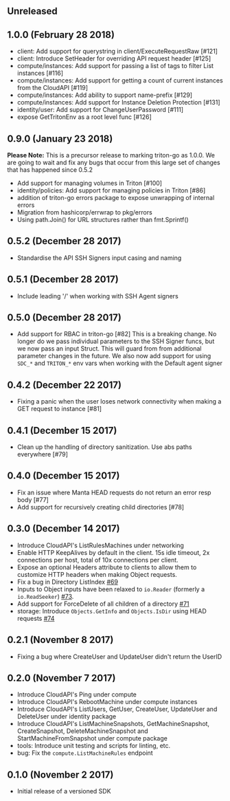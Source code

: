 ## Unreleased

## 1.0.0 (February 28 2018)

- client: Add support for querystring in client/ExecuteRequestRaw [#121]
- client: Introduce SetHeader for overriding API request header [#125]
- compute/instances: Add support for passing a list of tags to filter List instances [#116]
- compute/instances: Add support for getting a count of current instances from the CloudAPI [#119]
- compute/instances: Add ability to support name-prefix [#129]
- compute/instances: Add support for Instance Deletion Protection [#131]
- identity/user: Add support for ChangeUserPassword [#111]
- expose GetTritonEnv as a root level func [#126]

## 0.9.0 (January 23 2018)

**Please Note:** This is a precursor release to marking triton-go as 1.0.0. We are going to wait and fix any bugs that occur from this large set of changes that has happened since 0.5.2

- Add support for managing volumes in Triton [#100]
- identity/policies: Add support for managing policies in Triton [#86]
- addition of triton-go errors package to expose unwrapping of internal errors
- Migration from hashicorp/errwrap to pkg/errors
- Using path.Join() for URL structures rather than fmt.Sprintf()

## 0.5.2 (December 28 2017)

- Standardise the API SSH Signers input casing and naming

## 0.5.1 (December 28 2017)

- Include leading '/' when working with SSH Agent signers

## 0.5.0 (December 28 2017)

- Add support for RBAC in triton-go [#82]
This is a breaking change. No longer do we pass individual parameters to the SSH Signer funcs, but we now pass an input Struct. This will guard from from additional parameter changes in the future. 
We also now add support for using `SDC_*` and `TRITON_*` env vars when working with the Default agent signer

## 0.4.2 (December 22 2017)

- Fixing a panic when the user loses network connectivity when making a GET request to instance [#81]

## 0.4.1 (December 15 2017)

- Clean up the handling of directory sanitization. Use abs paths everywhere [#79]

## 0.4.0 (December 15 2017)

- Fix an issue where Manta HEAD requests do not return an error resp body [#77]
- Add support for recursively creating child directories [#78]

## 0.3.0 (December 14 2017)

- Introduce CloudAPI's ListRulesMachines under networking
- Enable HTTP KeepAlives by default in the client.  15s idle timeout, 2x
  connections per host, total of 10x connections per client.
- Expose an optional Headers attribute to clients to allow them to customize
  HTTP headers when making Object requests.
- Fix a bug in Directory ListIndex [#69](https://github.com/joyent/issues/69)
- Inputs to Object inputs have been relaxed to `io.Reader` (formerly a
  `io.ReadSeeker`) [#73](https://github.com/joyent/issues/73).
- Add support for ForceDelete of all children of a directory [#71](https://github.com/joyent/issues/71)
- storage: Introduce `Objects.GetInfo` and `Objects.IsDir` using HEAD requests [#74](https://github.com/joyent/triton-go/issues/74)

## 0.2.1 (November 8 2017)

- Fixing a bug where CreateUser and UpdateUser didn't return the UserID

## 0.2.0 (November 7 2017)

- Introduce CloudAPI's Ping under compute
- Introduce CloudAPI's RebootMachine under compute instances
- Introduce CloudAPI's ListUsers, GetUser, CreateUser, UpdateUser and DeleteUser under identity package
- Introduce CloudAPI's ListMachineSnapshots, GetMachineSnapshot, CreateSnapshot, DeleteMachineSnapshot and StartMachineFromSnapshot under compute package
- tools: Introduce unit testing and scripts for linting, etc.
- bug: Fix the `compute.ListMachineRules` endpoint

## 0.1.0 (November 2 2017)

- Initial release of a versioned SDK

